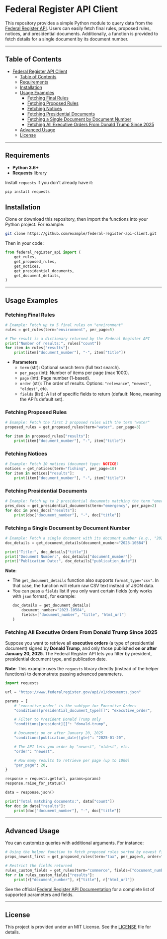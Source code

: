 # Federal Register API Client

This repository provides a simple Python module to query data from the [Federal Register API](https://www.federalregister.gov/developers/api/v1). Users can easily fetch final rules, proposed rules, notices, and presidential documents. Additionally, a function is provided to fetch details for a single document by its document number.

---

## Table of Contents

- [Federal Register API Client](#federal-register-api-client)
  - [Table of Contents](#table-of-contents)
  - [Requirements](#requirements)
  - [Installation](#installation)
  - [Usage Examples](#usage-examples)
    - [Fetching Final Rules](#fetching-final-rules)
    - [Fetching Proposed Rules](#fetching-proposed-rules)
    - [Fetching Notices](#fetching-notices)
    - [Fetching Presidential Documents](#fetching-presidential-documents)
    - [Fetching a Single Document by Document Number](#fetching-a-single-document-by-document-number)
    - [Fetching All Executive Orders From Donald Trump Since 2025](#fetching-all-executive-orders-from-donald-trump-since-2025)
  - [Advanced Usage](#advanced-usage)
  - [License](#license)

---

## Requirements

- **Python 3.6+**  
- **Requests** library

Install `requests` if you don't already have it:
```bash
pip install requests
```

## Installation

Clone or download this repository, then import the functions into your Python project. For example:

```bash
git clone https://github.com/example/federal-register-api-client.git
```

Then in your code:
```python
from federal_register_api import (
    get_rules,
    get_proposed_rules,
    get_notices,
    get_presidential_documents,
    get_document_details,
)
```

---

## Usage Examples

### Fetching Final Rules

```python
# Example: Fetch up to 5 final rules on "environment"
rules = get_rules(term="environment", per_page=5)

# The result is a dictionary returned by the Federal Register API
print("Number of results:", rules["count"])
for item in rules["results"]:
    print(item["document_number"], "-", item["title"])
```

- **Parameters**  
  - `term` (str): Optional search term (full text search).  
  - `per_page` (int): Number of items per page (max 1000).  
  - `page` (int): Page number (1-based).  
  - `order` (str): The order of results. Options: `"relevance"`, `"newest"`, `"oldest"`, etc.  
  - `fields` (list): A list of specific fields to return (default: None, meaning the API’s default set).

### Fetching Proposed Rules

```python
# Example: Fetch the first 3 proposed rules with the term "water"
proposed_rules = get_proposed_rules(term="water", per_page=3)

for item in proposed_rules["results"]:
    print(item["document_number"], "-", item["title"])
```

### Fetching Notices

```python
# Example: Fetch 10 notices (document type: NOTICE)
notices = get_notices(term="fishing", per_page=10)
for item in notices["results"]:
    print(item["document_number"], "-", item["title"])
```

### Fetching Presidential Documents

```python
# Example: Fetch up to 2 presidential documents matching the term "emergency"
pres_docs = get_presidential_documents(term="emergency", per_page=2)
for doc in pres_docs["results"]:
    print(doc["document_number"], "-", doc["title"])
```

### Fetching a Single Document by Document Number

```python
# Example: Fetch a single document with its document_number (e.g., "2023-10584")
doc_details = get_document_details(document_number="2023-10584")

print("Title:", doc_details["title"])
print("Document Number:", doc_details["document_number"])
print("Publication Date:", doc_details["publication_date"])
```

**Note**:  
- The `get_document_details` function also supports `format_type="csv"`. In that case, the function will return raw CSV text instead of JSON data.  
- You can pass a `fields` list if you only want certain fields (only works with `json` format), for example:
  ```python
  doc_details = get_document_details(
      document_number="2023-10584",
      fields=["document_number", "title", "html_url"]
  )
  ```

### Fetching All Executive Orders From Donald Trump Since 2025

Suppose you want to retrieve all **executive orders** (a type of presidential document) signed by **Donald Trump**, and only those published **on or after January 20, 2025**. The Federal Register API lets you filter by president, presidential document type, and publication date.

**Note**: This example uses the `requests` library directly (instead of the helper functions) to demonstrate passing advanced parameters.

```python
import requests

url = "https://www.federalregister.gov/api/v1/documents.json"

params = {
    # 'executive_order' is the subtype for Executive Orders
    "conditions[presidential_document_type][]": "executive_order",

    # Filter to President Donald Trump only
    "conditions[president][]": "donald-trump",

    # Documents on or after January 20, 2025
    "conditions[publication_date][gte]": "2025-01-20",

    # The API lets you order by "newest", "oldest", etc.
    "order": "newest",

    # How many results to retrieve per page (up to 1000)
    "per_page": 20,
}

response = requests.get(url, params=params)
response.raise_for_status()

data = response.json()

print("Total matching documents:", data["count"])
for doc in data["results"]:
    print(doc["document_number"], "-", doc["title"])
```

---

## Advanced Usage

You can customize queries with additional arguments. For instance:

```python
# Using the helper function to fetch proposed rules sorted by newest first
props_newest_first = get_proposed_rules(term="tax", per_page=5, order="newest")

# Restrict the fields returned
rules_custom_fields = get_rules(term="commerce", fields=["document_number", "title", "html_url"])
for r in rules_custom_fields["results"]:
    print(r["document_number"], r["title"], r["html_url"])
```

See the official [Federal Register API Documentation](https://www.federalregister.gov/developers/api/v1) for a complete list of supported parameters and fields.

---

## License

This project is provided under an MIT License. See the [LICENSE](LICENSE) file for details.
